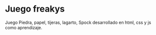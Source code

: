 # Juego freakys

Juego Piedra, papel, tijeras, lagarto, Spock desarrollado en html, css y js como aprendizaje.